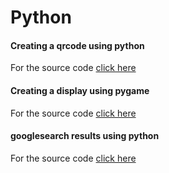 # Python
#### Creating a qrcode using python
For the source code [click here](https://github.com/Sudhumna/Python/blob/main/qrCode.py)
#### Creating a display using pygame

For the source code [click here](https://github.com/Sudhumna/Python/blob/main/display.py)

#### googlesearch results using python
For the source code [click here](https://github.com/Sudhumna/Python/blob/main/gsearch.py)


